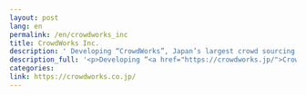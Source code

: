 ```yaml
---
layout: post
lang: en
permalink: /en/crowdworks_inc
title: CrowdWorks Inc.
description: ' Developing “CrowdWorks”, Japan’s largest crowd sourcing service. (Hiring) '
description_full: '<p>Developing “<a href="https://crowdworks.jp/">CrowdWorks</a>”, Japan’s largest crowd sourcing service. <a href="https://www.wantedly.com/projects/55681">(Hiring)</a></p>'
categories: 
link: https://crowdworks.co.jp/
---
```

